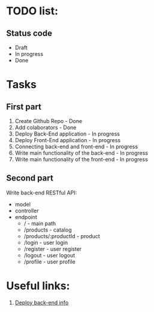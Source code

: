 # TODO list:
## Status code
- Draft
- In progress
- Done

# Tasks
## First part
1. Create Github Repo - Done
2. Add colaborators - Done
3. Deploy Back-End application - In progress
4. Deploy Front-End application - In progress
5. Connecting back-end and front-end - In progress
6. Write main functionality of the back-end - In progress
7. Write main functionality of the front-end - In progress

## Second part
Write back-end RESTful API:
- model
- controller
- endpoint
  - /                     - main path
  - /products             - catalog
  - /products/:productId  - product
  - /login                - user login
  - /register             - user register
  - /logout               - user logout
  - /profile              - user profile
 





# Useful links: 
1. [Deploy back-end info](https://masteringbackend.com/posts/how-to-deploy-your-node-js-backend-project-to-vercel-a-step-by-step-guide)
